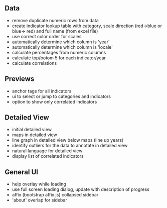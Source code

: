 
## Data

* remove duplicate numeric rows from data
* create indicator lookup table with category, scale direction (red->blue or blue-> red) and full name (from excel file)
* use correct color order for scales
* automatically determine which column is 'year'
* automatically determine which column is 'locale'
* calculate percentages from numeric columns
* calculate top/botom 5 for each indicator/year
* calculate correlations

## Previews

* anchor tags for all indicators
* ui to select or jump to categories and indicators
* option to show only correlated indicators

## Detailed View

* initial detailed view
* maps in detailed view
* line graph in detailed view below maps (line up years)
* identify outliers for the data to annotate in detailed view
* natural language for detailed view
* display list of correlated indicators

## General UI

* help overlay while loading
* use full screen loading dialog, update with description of progress
* affix (bootstrap affix.js) collapsed sidebar
* 'about' overlap for sidebar